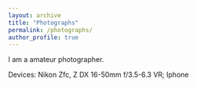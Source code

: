 ```yaml
---
layout: archive
title: "Photographs"
permalink: /photographs/
author_profile: true
---
```


I am a amateur photographer.

Devices: Nikon Zfc, Z DX 16-50mm f/3.5-6.3 VR; Iphone

